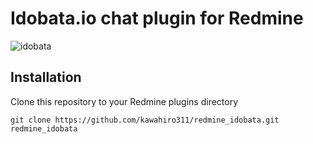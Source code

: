 # Idobata.io chat plugin for Redmine

![idobata](http://f.st-hatena.com/images/fotolife/k/kawahiro311/20140605/20140605201110.png)

## Installation

Clone this repository to your Redmine plugins directory
```
git clone https://github.com/kawahiro311/redmine_idobata.git redmine_idobata
```
